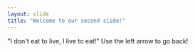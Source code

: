 ```yaml
---
layout: slide
title: "Welcome to our second slide!"
---
```

"I don't eat to live, I live to eat!"
Use the left arrow to go back!
